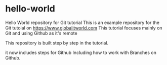 # hello-world
Hello World repository for Git tutorial
This is an example repository for the Git tutoial on https://www.globalitworld.com
This tutorial focuses mainly on Git and using Github as it's remote

This repository is built step by step in the tutorial.

it now includes steps for Github
Including how to work with Branches on Github.
